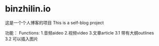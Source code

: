 # binzhilin.io

这是一个个人博客的项目
This is a self-blog project

功能：
Functions:
  1.音频aideo
  2.视频video
  3.文章article
    3.1 带有大纲outlines
    3.2 可以插入图片
  
  
  
